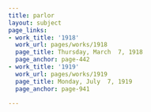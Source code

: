 ```yaml
---
title: parlor
layout: subject
page_links:
- work_title: '1918'
  work_url: pages/works/1918
  page_title: Thursday, March  7, 1918
  page_anchor: page-442
- work_title: '1919'
  work_url: pages/works/1919
  page_title: Monday, July  7, 1919
  page_anchor: page-941

---
```


